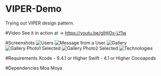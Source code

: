 # VIPER-Demo
Trying out VIPER design pattern.


#Video
See it in action at -> https://youtu.be/gIHjOx-Lf1w


#Screenshots
![Users](https://github.com/Tarunp123/VIPER-Demo/blob/master/Screenshots/screenshot1.png)
![Message from a User](https://github.com/Tarunp123/VIPER-Demo/blob/master/screenshots/Screenshot2.png)
![Gallery](https://github.com/Tarunp123/VIPER-Demo/blob/master/Screenshots/screenshot3.png)
![Gallery Photo1 Selected](https://github.com/Tarunp123/VIPER-Demo/blob/master/screenshots/Screenshot4.png)
![Gallery Photo2 Selected](https://github.com/Tarunp123/VIPER-Demo/blob/master/screenshots/Screenshot5.png)
![Technologies](https://github.com/Tarunp123/VIPER-Demo/blob/master/Screenshots/screenshot6.png)


#Requirements
Xcode - 9.4.1 or Higher
Swift - 4.1 or Higher
Cocoapods


#Dependencies
Moa
Moya